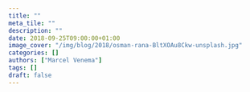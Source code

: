 ```yaml
---
title: ""
meta_tile: ""
description: ""
date: 2018-09-25T09:00:00+01:00
image_cover: "/img/blog/2018/osman-rana-BltXOAu8Ckw-unsplash.jpg"
categories: []
authors: ["Marcel Venema"] 
tags: []
draft: false
---
```

